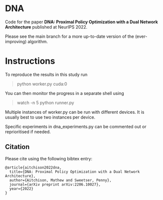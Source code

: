 # DNA

Code for the paper **DNA: Proximal Policy Optimization with a Dual Network Architecture** published at NeurIPS 2022.

Please see the main branch for a more up-to-date version of the (ever-improving) algorithm.

# Instructions

To reproduce the results in this study run

> python worker.py cuda:0

You can then monitor the progress in a separate shell using

> watch -n 5 python runner.py

Multiple instances of worker.py can be run with different devices. It is usually best to use two instances per device.

Specific experiments in dna_experiments.py can be commented out or reprioritised if needed. 

## Citation
Please cite using the following bibtex entry:

```
@article{aitchison2022dna,
  title={DNA: Proximal Policy Optimization with a Dual Network Architecture},
  author={Aitchison, Mathew and Sweetser, Penny},
  journal={arXiv preprint arXiv:2206.10027},
  year={2022}
}
```
